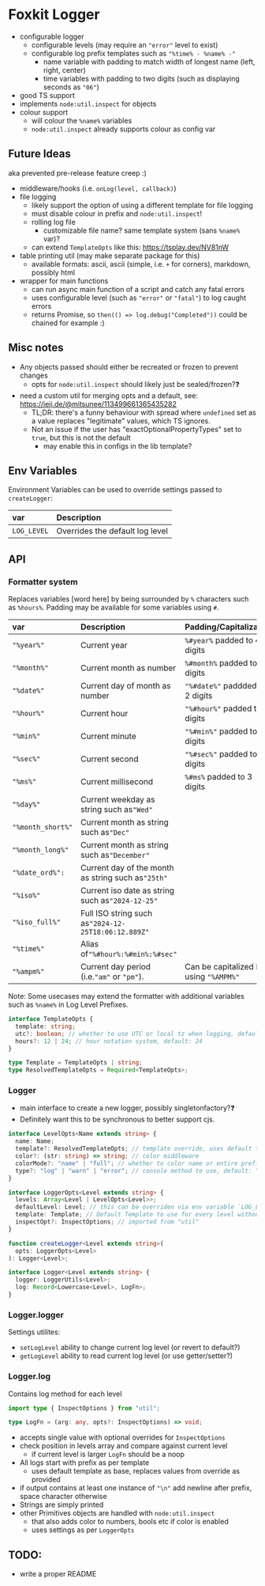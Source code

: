 # Foxkit Logger

- configurable logger
  - configurable levels (may require an `"error"` level to exist)
  - configurable log prefix templates such as `"%time% - %name% -"`
    - name variable with padding to match width of longest name (left, right, center)
    - time variables with padding to two digits (such as displaying seconds as `"06"`)
- good TS support
- implements `node:util.inspect` for objects
- colour support
  - will colour the `%name%` variables
  - `node:util.inspect` already supports colour as config var

## Future Ideas

aka prevented pre-release feature creep :)

- middleware/hooks (i.e. `onLog(level, callback)`)
- file logging
  - likely support the option of using a different template for file logging
  - must disable colour in prefix and `node:util.inspect`!
  - rolling log file
    - customizable file name? same template system (sans `%name%` var)?
  - can extend `TemplateOpts` like this: https://tsplay.dev/NV81nW
- table printing util (may make separate package for this)
  - available formats: ascii, ascii (simple, i.e. `+` for corners), markdown, possibly html
- wrapper for main functions
  - can run async main function of a script and catch any fatal errors
  - uses configurable level (such as `"error"` or `"fatal"`) to log caught errors
  - returns Promise, so `then(() => log.debug("Completed"))` could be chained for example :)

## Misc notes

- Any objects passed should either be recreated or frozen to prevent changes
  - opts for `node:util.inspect` should likely just be sealed/frozen?❓
- need a custom util for merging opts and a default, see: https://ieji.de/@mitsunee/113499661365435282
  - TL;DR: there's a funny behaviour with spread where `undefined` set as a value replaces "legitimate" values, which TS ignores.
  - Not an issue if the user has "exactOptionalPropertyTypes" set to `true`, but this is not the default
    - may enable this in configs in the lib template?

## Env Variables

Environment Variables can be used to override settings passed to `createLogger`:

| var         | Description                     |
| :---------- | :------------------------------ |
| `LOG_LEVEL` | Overrides the default log level |

## API

### Formatter system

Replaces variables [word here] by being surrounded by `%` characters such as `%hours%`. Padding may be available for some variables using `#`.

| var               | Description                                         | Padding/Capitalization                 | Aliases                       |
| :---------------- | :-------------------------------------------------- | :------------------------------------- | :---------------------------- |
| `"%year%"`        | Current year                                        | `%#year%` padded to 4 digits           |
| `"%month%"`       | Current month as number                             | `%#month%` padded to 2 digits          |
| `"%date%"`        | Current day of month as number                      | `"%#date%"` paddded to 2 digits        |
| `"%hour%"`        | Current hour                                        | `"%#hour%"` padded to 2 digits         | `hours`                       |
| `"%min%"`         | Current minute                                      | `"%#min%"` padded to 2 digits          | `mins`, `minute`, `minutes`   |
| `"%sec%"`         | Current second                                      | `"%#sec%"` padded to 2 digits          | `second`, `seconds`           |
| `"%ms%"`          | Current millisecond                                 | `%#ms%` padded to 3 digits             | `millisecond`, `milliseconds` |
| `"%day%"`         | Current weekday as string such as`"Wed"`            |
| `"%month_short%"` | Current month as string such as`"Dec"`              |
| `"%month_long%"`  | Current month as string such as`"December"`         |                                        | `month_full`                  |
| `"%date_ord%": `  | Current day of the month as string such as`"25th"`  |
| `"%iso%"`         | Current iso date as string such as`"2024-12-25"`    |                                        | `iso_short`                   |
| `"%iso_full%"`    | Full ISO string such as`"2024-12-25T18:06:12.889Z"` |                                        | `iso_long`                    |
| `"%time%"`        | Alias of`"%#hour%:%#min%:%#sec"`                    |
| `"%ampm%"`        | Current day period (i.e.`"am"` or `"pm"`).          | Can be capitalized by using `"%AMPM%"` |

Note: Some usecases may extend the formatter with additional variables such as `%name%` in Log Level Prefixes.

```ts
interface TemplateOpts {
  template: string;
  utc?: boolean; // whether to use UTC or local tz when logging, default: false
  hours?: 12 | 24; // hour notation system, default: 24
}

type Template = TemplateOpts | string;
type ResolvedTemplateOpts = Required<TemplateOpts>;
```

### Logger

- main interface to create a new logger, possibly singletonfactory?❓
- Definitely want this to be synchronous to better support cjs.

```ts
interface LevelOpts<Name extends string> {
  name: Name;
  template?: ResolvedTemplateOpts; // template override, uses default template as base
  color?: (str: string) => string; // color middleware
  colorMode?: "name" | "full"; // whether to color name or entire prefix, default: name
  type?: "log" | "warn" | "error"; // console method to use, default: "log"
}

interface LoggerOpts<Level extends string> {
  levels: Array<Level | LevelOpts<Level>>;
  defaultLevel: Level; // this can be overriden via env variable `LOG_LEVEL`
  template: Template; // Default Template to use for every level without one
  inspectOpt?: InspectOptions; // imported from "util"
}

function createLogger<Level extends string>(
  opts: LoggerOpts<Level>
): Logger<Level>;

interface Logger<Level extends string> {
  logger: LoggerUtils<Level>;
  log: Record<Lowercase<Level>, LogFn>;
}
```

### Logger.logger

Settings utilites:

- `setLogLevel` ability to change current log level (or revert to default?)
- `getLogLevel` ability to read current log level (or use getter/setter?)

### Logger.log

Contains log method for each level

```ts
import type { InspectOptions } from "util";

type LogFn = (arg: any, opts?: InspectOptions) => void;
```

- accepts single value with optional overrides for `InspectOptions`
- check position in levels array and compare against current level
  - if current level is larger `LogFn` should be a noop
- All logs start with prefix as per template
  - uses default template as base, replaces values from override as provided
- if output contains at least one instance of `"\n"` add newline after prefix, space character otherwise
- Strings are simply printed
- other Primitives objects are handled with `node:util.inspect`
  - that also adds color to numbers, bools etc if color is enabled
  - uses settings as per `LoggerOpts`

## TODO:

- write a proper README
